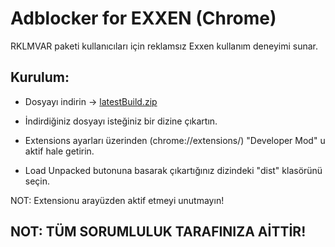 # Adblocker for EXXEN (Chrome)

RKLMVAR paketi kullanıcıları için reklamsız Exxen kullanım deneyimi sunar. 

## Kurulum: 

- Dosyayı indirin -> [latestBuild.zip](https://github.com/diablo-skip-ads/exxen-skip-ads/releases/tag/v1.0.0#:~:text=3-,latestBuild.zip,-132%20KB "latestBuild.zip") 

- İndirdiğiniz dosyayı isteğiniz bir dizine çıkartın.

- Extensions ayarları üzerinden (chrome://extensions/) "Developer Mod" u aktif hale getirin.

- Load Unpacked butonuna basarak çıkartığınız dizindeki "dist" klasörünü seçin.

NOT: Extensionu arayüzden aktif etmeyi unutmayın!

## NOT: TÜM SORUMLULUK TARAFINIZA AİTTİR!

